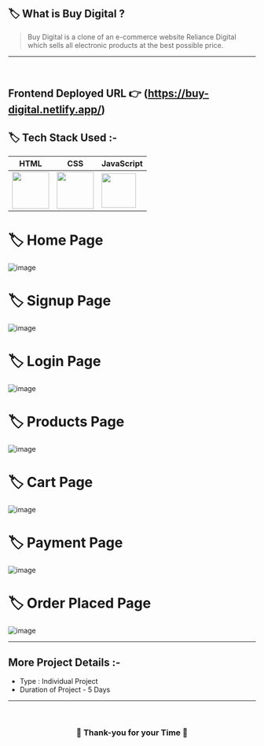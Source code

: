 ## 🏷️ What is Buy Digital ?

> Buy Digital is a clone of an e-commerce website Reliance Digital which sells all electronic products at the best possible price.
---

<br/>

## **Frontend Deployed URL** 👉 (https://buy-digital.netlify.app/)

## 🏷️ Tech Stack Used :-

| HTML                                                                                                                            | CSS                                                                                                                    | JavaScript                                                                                                                     |
| ------------------------------------------------------------------------------------------------------------------------------ | ------------------------------------------------------------------------------------------------------------------------------ | ------------------------------------------------------------------------------------------------------------------------------ | 
| <img width="75px" src="https://user-images.githubusercontent.com/25181517/192158954-f88b5814-d510-4564-b285-dff7d6400dad.png"> | <img width="75px" src="https://user-images.githubusercontent.com/25181517/183898674-75a4a1b1-f960-4ea9-abcb-637170a00a75.png"> | <img width="70px" src="https://user-images.githubusercontent.com/25181517/117447155-6a868a00-af3d-11eb-9cfe-245df15c9f3f.png"> |



# 🏷️ Home Page
![image](https://github.com/Ajay84sia/Buy-Digital/assets/98752820/db00cc40-ebf1-471a-bd5e-f3713e4c7a82)


# 🏷️ Signup Page
![image](https://github.com/Ajay84sia/Buy-Digital/assets/98752820/d8c8e20c-cfdf-4718-aa84-6e9d3c08f82c)


# 🏷️ Login Page
![image](https://github.com/Ajay84sia/Buy-Digital/assets/98752820/48082989-4f8d-4015-8c46-f3fa460eb925)


# 🏷️ Products Page
![image](https://github.com/Ajay84sia/Buy-Digital/assets/98752820/ee614cf8-01d4-4acf-b7d3-2f2c7fe5260e)


# 🏷️ Cart Page
![image](https://github.com/Ajay84sia/Buy-Digital/assets/98752820/3f43c8fb-5896-46cb-9fc2-81a041842272)


# 🏷️ Payment Page
![image](https://github.com/Ajay84sia/Buy-Digital/assets/98752820/a07a81a8-a790-4dea-9421-02cfb755c3b6)

# 🏷️ Order Placed Page
![image](https://github.com/Ajay84sia/Buy-Digital/assets/98752820/95f212d2-a946-476e-a63f-498ed3c21e17)



---

## More Project Details :-

- Type : Individual Project
- Duration of Project - 5 Days

---

<br/>

<h3 align="center" >💝 Thank-you for your Time 💝</h3>

